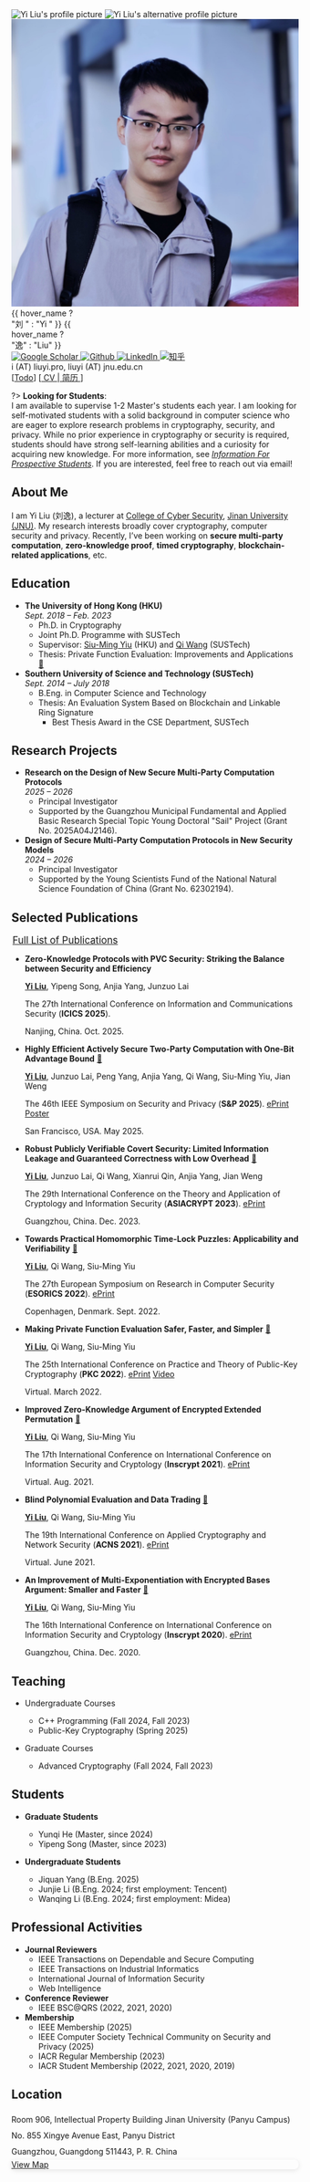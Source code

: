 <div id="intro">
  <div class="profile">
    <div class="image">
      <div id="avatar"  @click="todo">
          <img v-show="!hover_avatar" src="public/img/logo.jpg" alt="Yi Liu's profile picture" v-on="{ mouseenter: mouseEnter, mouseleave: mouseLeave }">
          <img v-show="hover_avatar && todo_num % 2 == 0" src="public/img/logo2.jpg" alt="Yi Liu's alternative profile picture" v-on="{ mouseenter: mouseEnter, mouseleave: mouseLeave }">
          <img v-show="hover_avatar && todo_num % 2 == 1" src="public/img/logo3.jpg" alt="Yi Liu's third profile picture" v-on="{ mouseenter: mouseEnter, mouseleave: mouseLeave }">
      </div>
    </div>
    <div class="info">
      <div class="name" style="max-width: 120px" @mouseenter="hover_name = true"
          @mouseleave="hover_name = false">
        <span>{{ hover_name ? "刘   " : "Yi " }}</span>
        <span class="last">{{ hover_name ? "逸" : "Liu" }}</span>
      </div>
      <div class="socials">
        <div>
            <a href="https://scholar.google.com.hk/citations?user=pKOcyg0AAAAJ" target="_blank">
              <img src="public/icons/google-scholar.svg" alt="Google Scholar"
              title="Google Scholar" />
            </a>
            <a href="https://github.com/liu-yi" target="_blank">
              <img src="public/icons/github.svg" alt="Github"
              title="Github" />
            </a>
            <a href="https://www.linkedin.com/in/liuyipro" target="_blank">
              <img src="public/icons/linkedin-mono.svg" alt="LinkedIn"
              title="LinkedIn" />
            </a>
            <a href="https://www.zhihu.com/people/imliuyi" target="_blank">
              <img src="public/icons/zhihu.svg" alt="知乎"
              title="知乎" />
            </a>
        </div>
      </div>
      <div class="contact">
        <div class="email" title="Contact me">i (AT) liuyi.pro, liuyi (AT) jnu.edu.cn</div>
      </div>
      <div class="cv">
        <span v-if="display_todo">[</span><a v-if="display_todo" href="#/miscellaneous/todo">Todo</a><span v-if="display_todo">]</span>
        [<a target="_blank" style="font-size: 1em" href="public/cv/YiLIU-CV-en.pdf" title="Download my CV">
          CV
        </a>|<a target="_blank" style="font-size: 1em" href="public/cv/YiLIU-CV-cn.pdf" title="下载我的中文版简历">
          简历
        </a>]
      </div>
    </div>
  </div>
</div>
<script>
  Vue.createApp({
    data: function(){
      return {
        hover_avatar: false,
        hover_name: false,
        todo_num : 0,
        display_todo: false,
      }
    },
    methods: {
      mouseEnter(event) {
        this.hover_avatar = true;
        // this.hover_name = true; 
      },
      mouseLeave(event) {
        this.hover_avatar = false;
        // this.hover_name = false; 
      },
      todo(){
        this.todo_num++; 
        if(this.todo_num == 10){
          this.display_todo = true
        }
      }
    }, 
  }).mount('#intro');
</script>

?> 
**Looking for Students**:</br>
I am available to supervise 1-2 Master's students each year. I am looking for self-motivated students with a solid background in computer science who are eager to explore research problems in cryptography, security, and privacy. While no prior experience in cryptography or security is required, students should have strong self-learning abilities and a curiosity for acquiring new knowledge. For more information, see [*Information For Prospective Students*](/for-students/). If you are interested, feel free to reach out via email! 


## About Me
I am Yi Liu (刘逸), a lecturer at [College of Cyber Security](https://cybsec.jnu.edu.cn/), [Jinan University (JNU)](https://english.jnu.edu.cn/). My research interests broadly cover cryptography, computer security and privacy. Recently, I’ve been working on **secure multi-party computation**, **zero-knowledge proof**, **timed cryptography**, **blockchain-related applications**, etc.



## Education

- **The University of Hong Kong (HKU)**  <div class="duration">*Sept. 2018 – Feb. 2023*</div>
  - Ph.D. in Cryptography 
  - Joint Ph.D. Programme with SUSTech
  - Supervisor: [Siu-Ming Yiu](https://www.cs.hku.hk/index.php/people/academic-staff/smyiu) (HKU) and [Qi Wang](https://dake98.github.io) (SUSTech)
  - Thesis: Private Function Evaluation: Improvements and Applications <span class="pubtag"><a class="emoji" href="https://hub.hku.hk/handle/10722/327638" target="_blank">:link:</a></span>
- **Southern University of Science and Technology (SUSTech)** <div class="duration">*Sept. 2014 – July 2018*</div>
  - B.Eng. in Computer Science and Technology
  - Thesis: An Evaluation System Based on Blockchain and Linkable Ring Signature
    - Best Thesis Award in the CSE Department, SUSTech

## Research Projects
- <span title="新型安全多方计算协议设计研究">**Research on the Design of New Secure Multi-Party Computation Protocols**</span> <div class="duration">*2025 – 2026*</div>
  - <span title="项目负责人">Principal Investigator</span>
  - Supported by the <span title="广州市基础与应用基础研究专题（青年博士“启航”项目）">Guangzhou Municipal Fundamental and Applied Basic Research Special Topic Young Doctoral "Sail" Project</span> (Grant No. 2025A04J2146). 
- <span title="新型安全模型中的安全多方计算协议设计">**Design of Secure Multi-Party Computation Protocols in New Security Models**</span> <div class="duration">*2024 – 2026*</div>
  - <span title="项目负责人">Principal Investigator</span>
  - Supported by the <span title="国家自然科学基金青年科学基金项目">Young Scientists Fund of the National Natural Science Foundation of China</span> (Grant No. 62302194). 

## Selected Publications

<div class="publist">

<!-- [→ Full List](publications/) -->
<span><a class="btn btn-outline-primary" style="font-size: 17px; width: 100%; padding: 2px" href="#/publications/?id=main">Full List of Publications</a></span>


- **Zero-Knowledge Protocols with PVC Security: Striking the Balance between Security and Efficiency** 

    <u>**Yi Liu**</u>, Yipeng Song, Anjia Yang, Junzuo Lai

    The 27th International Conference on Information and Communications Security (**ICICS 2025**). 
    
    Nanjing, China. Oct. 2025.


- **Highly Efficient Actively Secure Two-Party Computation with One-Bit Advantage Bound** <span class="pubtag"><a class="emoji" href="https://doi.ieeecomputersociety.org/10.1109/SP61157.2025.00183" target="_blank">:link:</a></span>

    <u>**Yi Liu**</u>, Junzuo Lai, Peng Yang, Anjia Yang, Qi Wang, Siu-Ming Yiu, Jian Weng

    The 46th IEEE Symposium on Security and Privacy (**S&P 2025**). <span class="pubtag"><a class="btn btn-outline-primary" href="https://eprint.iacr.org/2025/614" target="_blank">ePrint</a></span> <span class="pubtag"><a class="btn btn-outline-primary" href="public/pdf/Oakland25.pdf" target="_blank">Poster</a></span>
    
    San Francisco, USA. May 2025.

- **Robust Publicly Verifiable Covert Security: Limited Information Leakage and Guaranteed Correctness with Low Overhead** <span class="pubtag"><a class="emoji" href="https://link.springer.com/chapter/10.1007/978-981-99-8721-4_9" target="_blank">:link:</a></span>
  
    <u>**Yi Liu**</u>, Junzuo Lai, Qi Wang, Xianrui Qin, Anjia Yang, Jian Weng 

    The 29th International Conference on the Theory and Application of Cryptology and Information Security (**ASIACRYPT 2023**). <span class="pubtag"><a class="btn btn-outline-primary" href="https://eprint.iacr.org/2023/1392" target="_blank">ePrint</a></span>

    Guangzhou, China. Dec. 2023.

- **Towards Practical Homomorphic Time-Lock Puzzles: Applicability and Verifiability** <span class="pubtag"><a class="emoji" href="https://link.springer.com/chapter/10.1007/978-3-031-17140-6_21" target="_blank">:link:</a></span>
  
    <u>**Yi Liu**</u>, Qi Wang, Siu-Ming Yiu 

    The 27th European Symposium on Research in Computer Security (**ESORICS 2022**). <span class="pubtag"><a class="btn btn-outline-primary" href="https://eprint.iacr.org/2022/585" target="_blank">ePrint</a></span>

    Copenhagen, Denmark. Sept. 2022.

- **Making Private Function Evaluation Safer, Faster, and Simpler** <span class="pubtag"><a class="emoji" href="https://link.springer.com/chapter/10.1007/978-3-030-97121-2_13" target="_blank">:link:</a></span>
  
    <u>**Yi Liu**</u>, Qi Wang, Siu-Ming Yiu 

    The 25th International Conference on Practice and Theory of Public-Key Cryptography (**PKC 2022**). <span class="pubtag"><a class="btn btn-outline-primary" href="https://eprint.iacr.org/2021/1682" target="_blank">ePrint</a> <a class="btn btn-outline-primary" href="https://www.youtube.com/watch?v=Pv8zVTxacr0" target="_blank">Video</a></span>

    Virtual. March 2022.  

- **Improved Zero-Knowledge Argument of Encrypted Extended Permutation** <span class="pubtag"><a class="emoji" href="https://link.springer.com/chapter/10.1007/978-3-030-88323-2_15" target="_blank">:link:</a></span>
  
    <u>**Yi Liu**</u>, Qi Wang, Siu-Ming Yiu 

    The 17th International Conference on International Conference on Information Security and Cryptology (**Inscrypt 2021**). <span class="pubtag"><a class="btn btn-outline-primary" href="https://eprint.iacr.org/2021/1430" target="_blank">ePrint</a></span>

    Virtual. Aug. 2021. 
    
- **Blind Polynomial Evaluation and Data Trading** <span class="pubtag"><a class="emoji" href="https://link.springer.com/chapter/10.1007/978-3-030-78372-3_5" target="_blank">:link:</a></span>
  
    <u>**Yi Liu**</u>, Qi Wang, Siu-Ming Yiu 

    The 19th International Conference on Applied Cryptography and Network Security (**ACNS 2021**). <span class="pubtag"><a class="btn btn-outline-primary" href="https://eprint.iacr.org/2021/413" target="_blank">ePrint</a></span>

    Virtual. June 2021. 

- **An Improvement of Multi-Exponentiation with Encrypted Bases Argument: Smaller and Faster** <span class="pubtag"><a class="emoji" href="https://link.springer.com/chapter/10.1007/978-3-030-71852-7_27" target="_blank">:link:</a></span>
  
    <u>**Yi Liu**</u>, Qi Wang, Siu-Ming Yiu 

    The 16th International Conference on International Conference on Information Security and Cryptology (**Inscrypt 2020**). <span class="pubtag"><a class="btn btn-outline-primary" href="https://eprint.iacr.org/2020/567" target="_blank">ePrint</a> </span>

    Guangzhou, China. Dec. 2020. 



</div>



## Teaching
- Undergraduate Courses
  - C++ Programming (Fall 2024, Fall 2023)
  - Public-Key Cryptography (Spring 2025)

- Graduate Courses
  - Advanced Cryptography (Fall 2024, Fall 2023)


## Students

- **Graduate Students**
  - Yunqi He (Master, since 2024)
  - Yipeng Song (Master, since 2023)

- **Undergraduate Students**
  - Jiquan Yang (B.Eng. 2025)
  - Junjie Li (B.Eng. 2024; first employment: Tencent)
  - Wanqing Li (B.Eng. 2024; first employment: Midea)


## Professional Activities
- **Journal Reviewers**
  - IEEE Transactions on Dependable and Secure Computing
  - IEEE Transactions on Industrial Informatics
  - International Journal of Information Security 
  - Web Intelligence
- **Conference Reviewer**
  - IEEE BSC@QRS (2022, 2021, 2020)
- **Membership**
  - IEEE Membership (2025)
  - IEEE Computer Society Technical Community on Security and Privacy (2025)
  - IACR Regular Membership (2023)
  - IACR Student Membership (2022, 2021, 2020, 2019)



<!-- ## Experience

- **Teaching Assistant**
  - COMP2119: Introduction to Data Structures and Algorithms (HKU Fall 2021)
  - CS403: Cryptography and Network Security (SUSTech Fall 2019, Fall 2020)
  - COMP7904: Information Security: Attacks and Defense (HKU Spring 2019)
  - CS304: Software Engineering (SUSTech Spring 2017)
  - CS201: Discrete Mathematics (SUSTech Fall 2016) 
  - CS302: Operating System (SUSTech Spring 2016)

- **Research Assistant**
  - CoCrypto Lab (Adviser: Qi Wang) <div class="duration">*Sept. 2016 – Aug. 2018*</div>
  - SUSTech Innovation Center for Data Science (Adviser: Rusong Zheng) <div class="duration">*July 2017 – Aug. 2017*</div>
  - UAV and Sensor Network Lab (Adviser: Qi Hao) <div class="duration">*July 2015 – Sept. 2016*</div> -->

<!-- ## Awards & Honors
- **Best Thesis Award** Department of Computer Science and Engineering of SUSTech **2018**
- **SUSTech Outstanding Student Scholarship** (Third Prize) **2017**
- **SUSTech Outstanding Student Scholarship** (Second Prize) **2016**
- **College Student Start-Up Scholarship** **2014 – 2018** -->

<!-- ## Skills
C/C++, Python, LaTeX, Java, HTML/CSS, JavaScript -->

## Location

<div class="address-wrapper">
  <div class="address-container" id="address-en" data-lang="en" style="line-height: 2;">
    <span class="room-info">Room 906, Intellectual Property Building</span>
    Jinan University (Panyu Campus)
    <br>
    No. 855 Xingye Avenue East, Panyu District  
    <br>
    Guangzhou, Guangdong 511443, P. R. China  
    <br>
  </div>
  <div class="address-container" id="address-cn" data-lang="cn" style="line-height: 2; display: none;">
    <span class="room-info">知识产权大楼906室</span>
    暨南大学（番禺校区）
    <br>
    番禺区新造镇兴业大道东855号  
    <br>
    中华人民共和国广东省广州市
    <br>
  </div>
</div>

<div id="map-container" style="border-radius: 8px; box-shadow: 0 2px 8px rgba(0, 0, 0, 0.1);">
<div id="amap-container"></div>
<a href="https://www.amap.com/search?id=B0JBD7XRFY&city=440113&geoobj=113.402929%7C23.011163%7C113.425245%7C23.022489&query_type=IDQ&query=%E6%9A%A8%E5%8D%97%E5%A4%A7%E5%AD%A6%E7%95%AA%E7%A6%BA%E6%A0%A1%E5%8C%BA%E7%9F%A5%E8%AF%86%E4%BA%A7%E6%9D%83%E5%A4%A7%E6%A5%BC&zoom=17" class="map-button" target="_blank">View Map</a>
</div>
